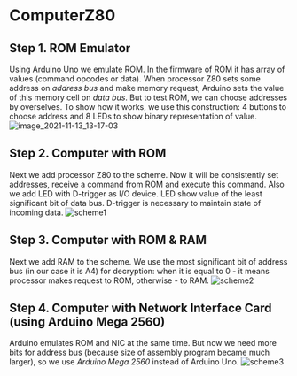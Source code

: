 # ComputerZ80
## Step 1. ROM Emulator
Using Arduino Uno we emulate ROM. In the firmware of ROM it has array of values (command opcodes or data). When processor Z80 sets some address on *address bus* and make memory request, Arduino sets the value of this memory cell on *data bus*. But to test ROM, we can choose addresses by overselves. To show how it works, we use this construction: 4 buttons to choose address and 8 LEDs to show binary representation of value.
![image_2021-11-13_13-17-03](https://user-images.githubusercontent.com/44781809/141636375-8cedacd9-56b2-43ee-9ef2-e50469a8e96e.png)
## Step 2. Computer with ROM
Next we add processor Z80 to the scheme. Now it will be consistently set addresses, receive a command from ROM and execute this command. Also we add LED with D-trigger as I/O device. LED show value of the least significant bit of data bus. D-trigger is necessary to maintain state of incoming data.
![scheme1](https://user-images.githubusercontent.com/73237406/146649732-eb3be2c9-224a-4370-9a25-bebd65be9237.png)
## Step 3. Computer with ROM & RAM
Next we add RAM to the scheme. We use the most significant bit of address bus (in our case it is A4) for decryption: when it is equal to 0 - it means processor makes request to ROM, otherwise - to RAM.
![scheme2](https://user-images.githubusercontent.com/44781809/149593135-c011ff70-edae-4cca-b45a-8c10bd4a4f19.png)
## Step 4. Computer with Network Interface Card (using Arduino Mega 2560)
Arduino emulates ROM and NIC at the same time. But now we need more bits for address bus (because size of assembly program became much larger), so we use *Arduino Mega 2560* instead of Arduino Uno.
![scheme3](https://user-images.githubusercontent.com/44781809/149598967-2192eff7-9e4b-4e9b-8fe7-e38556c9d816.png)
